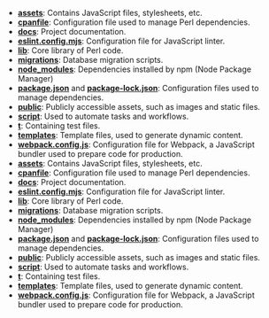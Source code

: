 - **[assets](/assets)**: Contains JavaScript files, stylesheets, etc.
- **[cpanfile](/cpanfile)**: Configuration file used to manage Perl dependencies.
- **[docs](/docs)**: Project documentation.
- **[eslint.config.mjs](/eslint.config.mjs)**: Configuration file for JavaScript linter.
- **[lib](/lib)**: Core library of Perl code.
- **[migrations](/migrations)**: Database migration scripts.
- **[node_modules](/node_modules)**: Dependencies installed by npm (Node Package Manager)
- **[package.json](/package.json)** and **[package-lock.json](/package-lock.json)**: Configuration files used to manage dependencies.
- **[public](/public)**: Publicly accessible assets, such as images and static files.
- **[script](/script)**: Used to automate tasks and workflows.
- **[t](/t)**: Containing test files.
- **[templates](/templates)**: Template files, used to generate dynamic content.
- **[webpack.config.js](/webpack.config.js)**: Configuration file for Webpack, a JavaScript bundler used to prepare code for production.
- **[assets](/assets)**: Contains JavaScript files, stylesheets, etc.
- **[cpanfile](/cpanfile)**: Configuration file used to manage Perl dependencies.
- **[docs](/docs)**: Project documentation.
- **[eslint.config.mjs](/eslint.config.mjs)**: Configuration file for JavaScript linter.
- **[lib](/lib)**: Core library of Perl code.
- **[migrations](/migrations)**: Database migration scripts.
- **[node_modules](/node_modules)**: Dependencies installed by npm (Node Package Manager)
- **[package.json](/package.json)** and **[package-lock.json](/package-lock.json)**: Configuration files used to manage dependencies.
- **[public](/public)**: Publicly accessible assets, such as images and static files.
- **[script](/script)**: Used to automate tasks and workflows.
- **[t](/t)**: Containing test files.
- **[templates](/templates)**: Template files, used to generate dynamic content.
- **[webpack.config.js](/webpack.config.js)**: Configuration file for Webpack, a JavaScript bundler used to prepare code for production.


